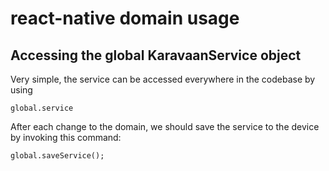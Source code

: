 # react-native domain usage

## Accessing the global KaravaanService object

Very simple, the service can be accessed everywhere in the codebase by using
```
global.service
```

After each change to the domain, we should save the service to the device by invoking this command:
```
global.saveService();
```